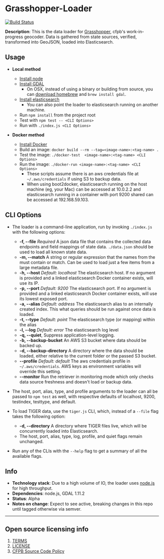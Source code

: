 # Grasshopper-Loader
[![Build Status](https://travis-ci.org/cfpb/grasshopper-loader.svg?branch=master)](https://travis-ci.org/cfpb/grasshopper-loader)

**Description**: This is the data loader for [Grasshopper](https://github.com/cfpb/grasshopper), cfpb's work-in-progress geocoder.
Data is gathered from state sources, verified, transformed into GeoJSON, loaded into Elasticsearch.

## Usage
  - **Local method**
    - [Install node](https://nodejs.org/)
    - [Install GDAL](http://trac.osgeo.org/gdal/wiki/DownloadingGdalBinaries)
      - On OSX, instead of using a binary or building from source, you can [download homebrew](http://brew.sh/) and `brew install gdal`.
    - [Install elasticsearch](https://www.elastic.co/downloads/elasticsearch)
      - You can also point the loader to elasticsearch running on another machine.
    - Run `npm install` from the project root
    - Test with `npm test -- <CLI Options>`
    - Run with `./index.js <CLI Options>`

  - **Docker method**
    - [Install Docker](https://docs.docker.com/installation/#installation)
    - Build an image:
      `docker build --rm --tag=<image-name>:<tag-name> .`
    - Test the image:
      `./docker-test  <image-name>:<tag-name> <CLI Options>`
    - Run the image:
      `./docker-run <image-name>:<tag-name> <CLI Options>`
      - These scripts assume there is an aws credentials file at `~/.aws/credentials` if using S3 to backup data.
      - When using boot2docker, elasticsearch running on the host machine (eg, your Mac) can be accessed at 10.0.2.2 and elasticsearch running in a container with port 9200 shared can be accessed at 192.168.59.103.

## CLI Options
  - The loader is a command-line application, run by invoking `./index.js` with the following options:
    - **-f, --file** *Required* A json data file that contains the collected data endpoints and field mappings of state data. `./data.json` should be used to load all known state data.
    - **-m, --match** A string or regular expression that the names from the <file> must contain or match. Can be used to load just a few items from a large metadata file.
    - **-h, --host** *Default: localhost* The elasticsearch host. If no argument is provided and a linked elasticsearch Docker container exists, will use its IP.
    - **-p, --port** *Default: 9200* The elasticsearch port. If no argument is provided and a linked elasticsearch Docker container exists, will use its lowest exposed port.
    - **-a, --alias** *Default: address* The elasticsearch alias to an internally created index. This what queries should be run against once data is loaded.
    - **-t, --type** *Default: point* The elasticsearch type (or mapping) within the alias
    - **-l, --log** *Default: error* The elasticsearch log level
    - **-q, --quiet**, Suppress application-level logging.
    - **-b, --backup-bucket** An AWS S3 bucket where data should be backed up. 
    - **-d, --backup-directory** A directory where the data should be loaded, either relative to the current folder or the passed S3 bucket.
    - **--profile** *Default: default* The aws credentials profile in `~/.aws/credentials`. AWS keys as environment variables will override this setting.
    - **--monitor** Run the retriever in monitoring mode which only checks data source freshness and doesn't load or backup data.


  - The host, port, alias, type, and profile arguments to the loader can all be passed to `npm test` as well, with respective defaults of localhost, 9200, testindex, testtype, and default.
  - To load TIGER data, use the `tiger.js` CLI, which, instead of a `--file` flag takes the following option:
    - **-d, --directory** A directory where TIGER files live, which will be concurrently loaded into Elasticsearch.
    - The host, port, alias, type, log, profile, and quiet flags remain unchanged.
  - Run any of the CLIs with the `--help` flag to get a summary of all the available flags.

## Info
  - **Technology stack**: Due to a high volume of IO, the loader uses [node.js](http://nodejs.org/) for high throughput.
  - **Dependencies**: node.js, GDAL 1.11.2
  - **Status**: Alpha
  - **Notes on change**: Expect to see active, breaking changes in this repo until tagged otherwise via semver.

----

## Open source licensing info
1. [TERMS](TERMS.md)
2. [LICENSE](LICENSE)
3. [CFPB Source Code Policy](https://github.com/cfpb/source-code-policy/)
